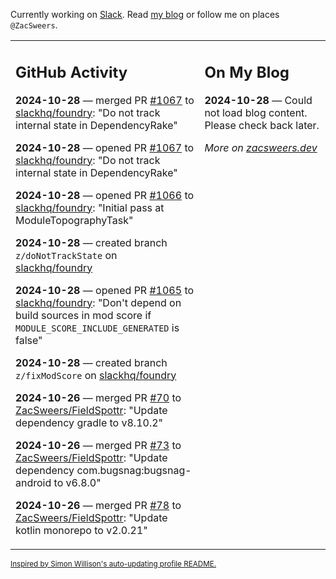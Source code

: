 Currently working on [Slack](https://slack.com/). Read [my blog](https://zacsweers.dev/) or follow me on places `@ZacSweers`.

<table><tr><td valign="top" width="60%">

## GitHub Activity
<!-- githubActivity starts -->
**2024-10-28** — merged PR [#1067](https://github.com/slackhq/foundry/pull/1067) to [slackhq/foundry](https://github.com/slackhq/foundry): "Do not track internal state in DependencyRake"

**2024-10-28** — opened PR [#1067](https://github.com/slackhq/foundry/pull/1067) to [slackhq/foundry](https://github.com/slackhq/foundry): "Do not track internal state in DependencyRake"

**2024-10-28** — opened PR [#1066](https://github.com/slackhq/foundry/pull/1066) to [slackhq/foundry](https://github.com/slackhq/foundry): "Initial pass at ModuleTopographyTask"

**2024-10-28** — created branch `z/doNotTrackState` on [slackhq/foundry](https://github.com/slackhq/foundry)

**2024-10-28** — opened PR [#1065](https://github.com/slackhq/foundry/pull/1065) to [slackhq/foundry](https://github.com/slackhq/foundry): "Don't depend on build sources in mod score if `MODULE_SCORE_INCLUDE_GENERATED` is false"

**2024-10-28** — created branch `z/fixModScore` on [slackhq/foundry](https://github.com/slackhq/foundry)

**2024-10-26** — merged PR [#70](https://github.com/ZacSweers/FieldSpottr/pull/70) to [ZacSweers/FieldSpottr](https://github.com/ZacSweers/FieldSpottr): "Update dependency gradle to v8.10.2"

**2024-10-26** — merged PR [#73](https://github.com/ZacSweers/FieldSpottr/pull/73) to [ZacSweers/FieldSpottr](https://github.com/ZacSweers/FieldSpottr): "Update dependency com.bugsnag:bugsnag-android to v6.8.0"

**2024-10-26** — merged PR [#78](https://github.com/ZacSweers/FieldSpottr/pull/78) to [ZacSweers/FieldSpottr](https://github.com/ZacSweers/FieldSpottr): "Update kotlin monorepo to v2.0.21"
<!-- githubActivity ends -->
</td><td valign="top" width="40%">

## On My Blog
<!-- blog starts -->
**2024-10-28** — Could not load blog content. Please check back later.
<!-- blog ends -->
_More on [zacsweers.dev](https://zacsweers.dev/)_
</td></tr></table>

<sub><a href="https://simonwillison.net/2020/Jul/10/self-updating-profile-readme/">Inspired by Simon Willison's auto-updating profile README.</a></sub>